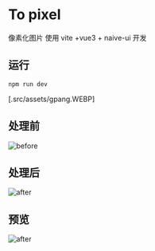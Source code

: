 # To pixel

像素化图片 使用 vite +vue3 + naive-ui 开发

## 运行

```npm run dev```


[.src/assets/gpang.WEBP]

## 处理前

![before](src/assets/gpang.WEBP)

## 处理后

![after](src/assets/pixel.png)

## 预览

![after](src/assets/shot.png)